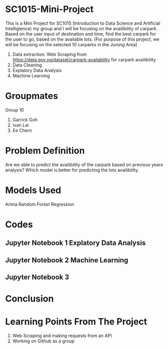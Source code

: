 # SC1015-Mini-Project
This is a Mini Project for SC1015 (Introduction to Data Science and Artificial Intelligience) my group and I will be focusing on the availibility of carpark. Based on the user input of destination and time, find the best carpark for the user to go, based on the available lots. (For purpose of this project, we will be focusing on the selected 10 carparks in the Jurong Area)
1. Data extraction: Web Scraping from https://data.gov.sg/dataset/carpark-availability for carpark availibility
2. Data Cleaning
3. Explatory Data Analysis
4. Machine Learning

# Groupmates
Group 10
1. Garrick Goh
2. Ivan Lai
3. Ee Chern

# Problem Definition
Are we able to predict the availibility of the carpark based on previous years analysis?
Which model is better for predicting the lots availibility.

# Models Used
Arima
Random Forest Regression

# Codes
## Jupyter Notebook 1 Explatory Data Analysis
## Jupyter Notebook 2 Machine Learning
## Jupyter Notebook 3 

# Conclusion 

# Learning Points From The Project
1. Web Scraping and making requests from an API
2. Working on Github as a group
